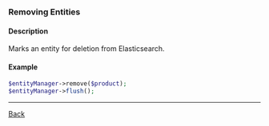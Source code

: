 ### Removing Entities

#### Description
Marks an entity for deletion from Elasticsearch.

#### Example
```php
$entityManager->remove($product);
$entityManager->flush();
```

---

[Back](./FEATURES_DOCUMENTATION.md)
